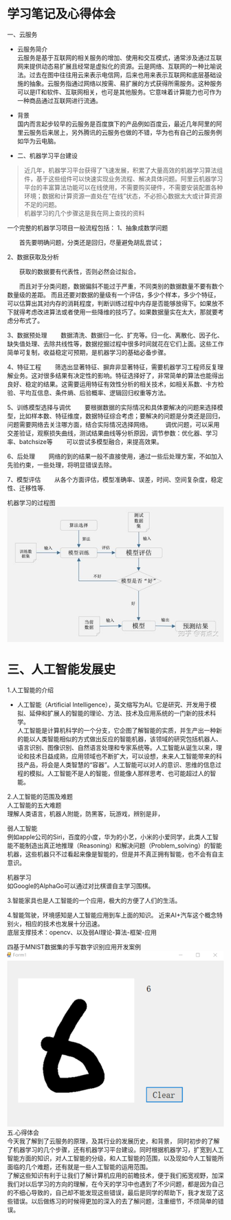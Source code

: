 # 学习笔记及心得体会  
一、云服务  
* 云服务简介  
云服务是基于互联网的相关服务的增加、使用和交互模式，通常涉及通过互联网来提供动态易扩展且经常是虚拟化的资源。云是网络、互联网的一种比喻说法。过去在图中往往用云来表示电信网，后来也用来表示互联网和底层基础设施的抽象。云服务指通过网络以按需、易扩展的方式获得所需服务。这种服务可以是IT和软件、互联网相关，也可是其他服务。它意味着计算能力也可作为一种商品通过互联网进行流通。  

* 背景  
  国内而言起步较早的云服务是百度旗下的产品例如百度云，最近几年阿里的阿里云服务后来居上，另外腾讯的云服务也做的不错，华为也有自己的云服务例如华为云电脑。


* 二、机器学习平台建设  
>近几年，机器学习平台获得了飞速发展，积累了大量高效的机器学习算法组件，基于这些组件可以快速实现业务流程、解决具体问题。阿里云机器学习平台的丰富算法功能可以在线使用，不需要购买硬件，不需要安装配置各种环境；数据和计算资源一直处在“在线”状态，不必担心数据太大或计算资源不足的问题。  
 机器学习的几个步骤这是我在网上查找的资料

一个完整的机器学习项目一般流程包括： 
1、抽象成数学问题  

　　首先要明确问题，分类还是回归，尽量避免胡乱尝试；

2、数据获取及分析

　　获取的数据要有代表性，否则必然会过拟合。

　　而且对于分类问题，数据偏斜不能过于严重，不同类别的数据数量不要有数个数量级的差距。 而且还要对数据的量级有一个评估，多少个样本，多少个特征，可以估算出其对内存的消耗程度，判断训练过程中内存是否能够放得下。如果放不下就得考虑改进算法或者使用一些降维的技巧了。如果数据量实在太大，那就要考虑分布式了。

3、数据预处理
　　数据清洗、数据归一化、扩充等。归一化、离散化、因子化、缺失值处理、去除共线性等，数据挖掘过程中很多时间就花在它们上面。这些工作简单可复制，收益稳定可预期，是机器学习的基础必备步骤。 

4、特征工程
　　筛选出显著特征、摒弃非显著特征，需要机器学习工程师反复理解业务。这对很多结果有决定性的影响。特征选择好了，非常简单的算法也能得出良好、稳定的结果。这需要运用特征有效性分析的相关技术，如相关系数、卡方检验、平均互信息、条件熵、后验概率、逻辑回归权重等方法。

5、训练模型选择与调优
　　要根据数据的实际情况和具体要解决的问题来选择模型，比如样本数、特征维度，数据特征综合考虑；要解决的问题是分类还是回归，问题需要网络去关注哪方面，结合实际情况选择网络。
　　调优问题，可以采用交差验证，观察损失曲线，测试结果曲线等分析原因，调节参数：优化器、学习率、batchsize等
　　可以尝试多模型融合，来提高效果。

6、后处理
　　网络的到的结果一般不直接使用，通过一些后处理方案，不如加入先验约束，一些处理，将明显错误去除。

7、模型评估
　　从各个方面评估，模型准确率、误差，时间、空间复杂度，稳定性、迁移性等.   

机器学习的过程图
![](media/2.jpg)

# 三、人工智能发展史
1.人工智能的介绍  
* 人工智能（Artificial Intelligence），英文缩写为AI。它是研究、开发用于模拟、延伸和扩展人的智能的理论、方法、技术及应用系统的一门新的技术科学。  
人工智能是计算机科学的一个分支，它企图了解智能的实质，并生产出一种新的能以人类智能相似的方式做出反应的智能机器，该领域的研究包括机器人、语言识别、图像识别、自然语言处理和专家系统等。人工智能从诞生以来，理论和技术日益成熟，应用领域也不断扩大，可以设想，未来人工智能带来的科技产品，将会是人类智慧的“容器”。人工智能可以对人的意识、思维的信息过程的模拟。人工智能不是人的智能，但能像人那样思考、也可能超过人的智能。  

2.人工智能的范围及难题  
人工智能的五大难题   
理解人类语言，机器人附能，防黑客，玩游戏，辨别是非，
  

弱人工智能  
例如apple公司的Siri，百度的小度，华为的小艺，小米的小爱同学，此类人工智能不能制造出真正地推理（Reasoning）和解决问题（Problem_solving）的智能机器，这些机器只不过看起来像是智能的，但是并不真正拥有智能，也不会有自主意识。

机器学习  
如Google的AlphaGo可以通过对比棋谱自主学习围棋。

  
3.智能家具也是人工智能的一个应用，极大的方便了人们的生活。  

4.智能驾驶，环境感知是人工智能应用到车上面的知识。
近来AI+汽车这个概念特别火，相应的技术也发展十分迅速。  
底层支撑技术：opencv、以及弱AI理论-算法-框架-应用


四基于MNIST数据集的手写数字识别应用开发案例  
![](media/3.png)
五.心得体会  
今天我了解到了云服务的原理，及其行业的发展历史，和背景，
同时初步的了解了机器学习的几个步骤，还有机器学习平台建设。同时根据机器学习，扩宽到人工智能方面的知识，对人工智能的分级，和人工智能的范围，以及现如今人工智能所面临的几个难题，还有就是一些人工智能的运用范围。  
了解这些知识有利于让我们了解计算机应用的前瞻技术，便于我们拓宽视野，加深我们对以后学习的方向的理解，在今天的学习中也遇到了不少问题，都是因为自己的不细心导致的，自己却不能发现这些错误，最后是同学的帮助下，我才发现了这些错误。以后做练习的时候得更加的深入的去了解问题，注重细节，不烦简单的错误。